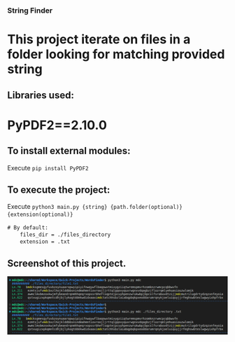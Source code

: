 ### String Finder
# This project iterate on files in a folder looking for matching provided string

## Libraries used:
# PyPDF2==2.10.0

## To install external modules:
Execute `pip install PyPDF2`

## To execute the project:
Execute `python3 main.py {string} {path.folder(optional)} {extension(optional)}`

    # By default:
        files_dir = ./files_directory
        extension = .txt

## Screenshot of this project.

![Bill](https://raw.githubusercontent.com/mcostabile/StringFinder/main/example.png)
